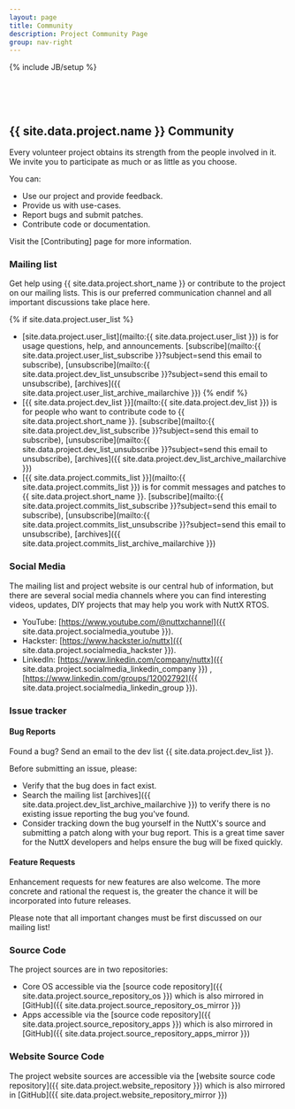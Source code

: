 ```yaml
---
layout: page
title: Community
description: Project Community Page
group: nav-right
---
```

<!--
{% comment %}
Licensed to the Apache Software Foundation (ASF) under one or more
contributor license agreements.  See the NOTICE file distributed with
this work for additional information regarding copyright ownership.
The ASF licenses this file to you under the Apache License, Version 2.0
(the "License"); you may not use this file except in compliance with
the License.  You may obtain a copy of the License at

http://www.apache.org/licenses/LICENSE-2.0

Unless required by applicable law or agreed to in writing, software
distributed under the License is distributed on an "AS IS" BASIS,
WITHOUT WARRANTIES OR CONDITIONS OF ANY KIND, either express or implied.
See the License for the specific language governing permissions and
limitations under the License.
{% endcomment %}
-->

{% include JB/setup %}

<br/><br/><br/>

## {{ site.data.project.name }} Community

Every volunteer project obtains its strength from the people involved in it. We invite you to participate as much or as little as you choose.

You can:

* Use our project and provide feedback.
* Provide us with use-cases.
* Report bugs and submit patches.
* Contribute code or documentation.

Visit the [Contributing] page for more information.


### Mailing list

Get help using {{ site.data.project.short_name }} or contribute to the project on our mailing lists. This is our preferred communication channel and all important discussions take place here.

{% if site.data.project.user_list %}
* [site.data.project.user_list](mailto:{{ site.data.project.user_list }}) is for usage questions, help, and announcements. [subscribe](mailto:{{ site.data.project.user_list_subscribe }}?subject=send this email to subscribe),     [unsubscribe](mailto:{{ site.data.project.dev_list_unsubscribe }}?subject=send this email to unsubscribe), [archives]({{ site.data.project.user_list_archive_mailarchive }})
{% endif %}
* [{{ site.data.project.dev_list }}](mailto:{{ site.data.project.dev_list }}) is for people who want to contribute code to {{ site.data.project.short_name }}. [subscribe](mailto:{{ site.data.project.dev_list_subscribe }}?subject=send this email to subscribe), [unsubscribe](mailto:{{ site.data.project.dev_list_unsubscribe }}?subject=send this email to unsubscribe), [archives]({{ site.data.project.dev_list_archive_mailarchive }})
* [{{ site.data.project.commits_list }}](mailto:{{ site.data.project.commits_list }}) is for commit messages and patches to {{ site.data.project.short_name }}. [subscribe](mailto:{{ site.data.project.commits_list_subscribe }}?subject=send this email to subscribe), [unsubscribe](mailto:{{ site.data.project.commits_list_unsubscribe }}?subject=send this email to unsubscribe), [archives]({{ site.data.project.commits_list_archive_mailarchive }})


### Social Media

The mailing list and project website is our central hub of information, but there are several social media channels where you can find interesting videos, updates, DIY projects that may help you work with NuttX RTOS.

* YouTube: [https://www.youtube.com/@nuttxchannel]({{ site.data.project.socialmedia_youtube }}).
* Hackster: [https://www.hackster.io/nuttx]({{ site.data.project.socialmedia_hackster }}).
* LinkedIn: [https://www.linkedin.com/company/nuttx]({{ site.data.project.socialmedia_linkedin_company }}) , [https://www.linkedin.com/groups/12002792]({{ site.data.project.socialmedia_linkedin_group }}).


### Issue tracker

#### Bug Reports

Found a bug? Send an email to the dev list {{ site.data.project.dev_list }}.

Before submitting an issue, please:

* Verify that the bug does in fact exist.
* Search the mailing list [archives]({{ site.data.project.dev_list_archive_mailarchive }}) to verify there is no existing issue reporting the bug you've found.
* Consider tracking down the bug yourself in the NuttX's source and submitting a patch along with your bug report. This is a great time saver for the NuttX developers and helps ensure the bug will be fixed quickly.

#### Feature Requests

Enhancement requests for new features are also welcome. The more concrete and rational the request is, the greater the chance it will be incorporated into future releases.

Please note that all important changes must be first discussed on our mailing list!


### Source Code

The project sources are in two repositories:
* Core OS accessible via the [source code repository]({{ site.data.project.source_repository_os }}) which is also mirrored in [GitHub]({{ site.data.project.source_repository_os_mirror }})
* Apps accessible via the [source code repository]({{ site.data.project.source_repository_apps }}) which is also mirrored in [GitHub]({{ site.data.project.source_repository_apps_mirror }})


### Website Source Code

The project website sources are accessible via the [website source code repository]({{ site.data.project.website_repository }}) which is also mirrored in [GitHub]({{ site.data.project.website_repository_mirror }})
